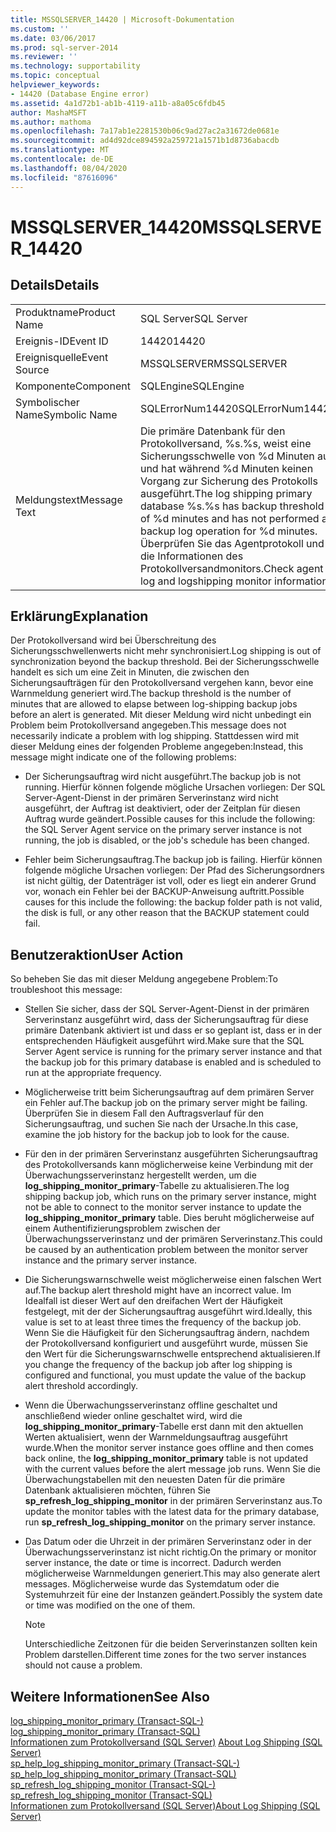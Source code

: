 ```yaml
---
title: MSSQLSERVER_14420 | Microsoft-Dokumentation
ms.custom: ''
ms.date: 03/06/2017
ms.prod: sql-server-2014
ms.reviewer: ''
ms.technology: supportability
ms.topic: conceptual
helpviewer_keywords:
- 14420 (Database Engine error)
ms.assetid: 4a1d72b1-ab1b-4119-a11b-a8a05c6fdb45
author: MashaMSFT
ms.author: mathoma
ms.openlocfilehash: 7a17ab1e2281530b06c9ad27ac2a31672de0681e
ms.sourcegitcommit: ad4d92dce894592a259721a1571b1d8736abacdb
ms.translationtype: MT
ms.contentlocale: de-DE
ms.lasthandoff: 08/04/2020
ms.locfileid: "87616096"
---
```

# <a name="mssqlserver_14420"></a><span data-ttu-id="0d89a-102">MSSQLSERVER_14420</span><span class="sxs-lookup"><span data-stu-id="0d89a-102">MSSQLSERVER_14420</span></span>
    
## <a name="details"></a><span data-ttu-id="0d89a-103">Details</span><span class="sxs-lookup"><span data-stu-id="0d89a-103">Details</span></span>  
  
|||  
|-|-|  
|<span data-ttu-id="0d89a-104">Produktname</span><span class="sxs-lookup"><span data-stu-id="0d89a-104">Product Name</span></span>|<span data-ttu-id="0d89a-105">SQL Server</span><span class="sxs-lookup"><span data-stu-id="0d89a-105">SQL Server</span></span>|  
|<span data-ttu-id="0d89a-106">Ereignis-ID</span><span class="sxs-lookup"><span data-stu-id="0d89a-106">Event ID</span></span>|<span data-ttu-id="0d89a-107">14420</span><span class="sxs-lookup"><span data-stu-id="0d89a-107">14420</span></span>|  
|<span data-ttu-id="0d89a-108">Ereignisquelle</span><span class="sxs-lookup"><span data-stu-id="0d89a-108">Event Source</span></span>|<span data-ttu-id="0d89a-109">MSSQLSERVER</span><span class="sxs-lookup"><span data-stu-id="0d89a-109">MSSQLSERVER</span></span>|  
|<span data-ttu-id="0d89a-110">Komponente</span><span class="sxs-lookup"><span data-stu-id="0d89a-110">Component</span></span>|<span data-ttu-id="0d89a-111">SQLEngine</span><span class="sxs-lookup"><span data-stu-id="0d89a-111">SQLEngine</span></span>|  
|<span data-ttu-id="0d89a-112">Symbolischer Name</span><span class="sxs-lookup"><span data-stu-id="0d89a-112">Symbolic Name</span></span>|<span data-ttu-id="0d89a-113">SQLErrorNum14420</span><span class="sxs-lookup"><span data-stu-id="0d89a-113">SQLErrorNum14420</span></span>|  
|<span data-ttu-id="0d89a-114">Meldungstext</span><span class="sxs-lookup"><span data-stu-id="0d89a-114">Message Text</span></span>|<span data-ttu-id="0d89a-115">Die primäre Datenbank für den Protokollversand, %s.%s, weist eine Sicherungsschwelle von %d Minuten auf und hat während %d Minuten keinen Vorgang zur Sicherung des Protokolls ausgeführt.</span><span class="sxs-lookup"><span data-stu-id="0d89a-115">The log shipping primary database %s.%s has backup threshold of %d minutes and has not performed a backup log operation for %d minutes.</span></span> <span data-ttu-id="0d89a-116">Überprüfen Sie das Agentprotokoll und die Informationen des Protokollversandmonitors.</span><span class="sxs-lookup"><span data-stu-id="0d89a-116">Check agent log and logshipping monitor information.</span></span>|  
  
## <a name="explanation"></a><span data-ttu-id="0d89a-117">Erklärung</span><span class="sxs-lookup"><span data-stu-id="0d89a-117">Explanation</span></span>  
 <span data-ttu-id="0d89a-118">Der Protokollversand wird bei Überschreitung des Sicherungsschwellenwerts nicht mehr synchronisiert.</span><span class="sxs-lookup"><span data-stu-id="0d89a-118">Log shipping is out of synchronization beyond the backup threshold.</span></span> <span data-ttu-id="0d89a-119">Bei der Sicherungsschwelle handelt es sich um eine Zeit in Minuten, die zwischen den Sicherungsaufträgen für den Protokollversand vergehen kann, bevor eine Warnmeldung generiert wird.</span><span class="sxs-lookup"><span data-stu-id="0d89a-119">The backup threshold is the number of minutes that are allowed to elapse between log-shipping backup jobs before an alert is generated.</span></span> <span data-ttu-id="0d89a-120">Mit dieser Meldung wird nicht unbedingt ein Problem beim Protokollversand angegeben.</span><span class="sxs-lookup"><span data-stu-id="0d89a-120">This message does not necessarily indicate a problem with log shipping.</span></span> <span data-ttu-id="0d89a-121">Stattdessen wird mit dieser Meldung eines der folgenden Probleme angegeben:</span><span class="sxs-lookup"><span data-stu-id="0d89a-121">Instead, this message might indicate one of the following problems:</span></span>  
  
-   <span data-ttu-id="0d89a-122">Der Sicherungsauftrag wird nicht ausgeführt.</span><span class="sxs-lookup"><span data-stu-id="0d89a-122">The backup job is not running.</span></span> <span data-ttu-id="0d89a-123">Hierfür können folgende mögliche Ursachen vorliegen: Der SQL Server-Agent-Dienst in der primären Serverinstanz wird nicht ausgeführt, der Auftrag ist deaktiviert, oder der Zeitplan für diesen Auftrag wurde geändert.</span><span class="sxs-lookup"><span data-stu-id="0d89a-123">Possible causes for this include the following: the SQL Server Agent service on the primary server instance is not running, the job is disabled, or the job's schedule has been changed.</span></span>  
  
-   <span data-ttu-id="0d89a-124">Fehler beim Sicherungsauftrag.</span><span class="sxs-lookup"><span data-stu-id="0d89a-124">The backup job is failing.</span></span> <span data-ttu-id="0d89a-125">Hierfür können folgende mögliche Ursachen vorliegen: Der Pfad des Sicherungsordners ist nicht gültig, der Datenträger ist voll, oder es liegt ein anderer Grund vor, wonach ein Fehler bei der BACKUP-Anweisung auftritt.</span><span class="sxs-lookup"><span data-stu-id="0d89a-125">Possible causes for this include the following: the backup folder path is not valid, the disk is full, or any other reason that the BACKUP statement could fail.</span></span>  
  
## <a name="user-action"></a><span data-ttu-id="0d89a-126">Benutzeraktion</span><span class="sxs-lookup"><span data-stu-id="0d89a-126">User Action</span></span>  
 <span data-ttu-id="0d89a-127">So beheben Sie das mit dieser Meldung angegebene Problem:</span><span class="sxs-lookup"><span data-stu-id="0d89a-127">To troubleshoot this message:</span></span>  
  
-   <span data-ttu-id="0d89a-128">Stellen Sie sicher, dass der SQL Server-Agent-Dienst in der primären Serverinstanz ausgeführt wird, dass der Sicherungsauftrag für diese primäre Datenbank aktiviert ist und dass er so geplant ist, dass er in der entsprechenden Häufigkeit ausgeführt wird.</span><span class="sxs-lookup"><span data-stu-id="0d89a-128">Make sure that the SQL Server Agent service is running for the primary server instance and that the backup job for this primary database is enabled and is scheduled to run at the appropriate frequency.</span></span>  
  
-   <span data-ttu-id="0d89a-129">Möglicherweise tritt beim Sicherungsauftrag auf dem primären Server ein Fehler auf.</span><span class="sxs-lookup"><span data-stu-id="0d89a-129">The backup job on the primary server might be failing.</span></span> <span data-ttu-id="0d89a-130">Überprüfen Sie in diesem Fall den Auftragsverlauf für den Sicherungsauftrag, und suchen Sie nach der Ursache.</span><span class="sxs-lookup"><span data-stu-id="0d89a-130">In this case, examine the job history for the backup job to look for the cause.</span></span>  
  
-   <span data-ttu-id="0d89a-131">Für den in der primären Serverinstanz ausgeführten Sicherungsauftrag des Protokollversands kann möglicherweise keine Verbindung mit der Überwachungsserverinstanz hergestellt werden, um die **log_shipping_monitor_primary**-Tabelle zu aktualisieren.</span><span class="sxs-lookup"><span data-stu-id="0d89a-131">The log shipping backup job, which runs on the primary server instance, might not be able to connect to the monitor server instance to update the **log_shipping_monitor_primary** table.</span></span> <span data-ttu-id="0d89a-132">Dies beruht möglicherweise auf einem Authentifizierungsproblem zwischen der Überwachungsserverinstanz und der primären Serverinstanz.</span><span class="sxs-lookup"><span data-stu-id="0d89a-132">This could be caused by an authentication problem between the monitor server instance and the primary server instance.</span></span>  
  
-   <span data-ttu-id="0d89a-133">Die Sicherungswarnschwelle weist möglicherweise einen falschen Wert auf.</span><span class="sxs-lookup"><span data-stu-id="0d89a-133">The backup alert threshold might have an incorrect value.</span></span> <span data-ttu-id="0d89a-134">Im Idealfall ist dieser Wert auf den dreifachen Wert der Häufigkeit festgelegt, mit der der Sicherungsauftrag ausgeführt wird.</span><span class="sxs-lookup"><span data-stu-id="0d89a-134">Ideally, this value is set to at least three times the frequency of the backup job.</span></span> <span data-ttu-id="0d89a-135">Wenn Sie die Häufigkeit für den Sicherungsauftrag ändern, nachdem der Protokollversand konfiguriert und ausgeführt wurde, müssen Sie den Wert für die Sicherungswarnschwelle entsprechend aktualisieren.</span><span class="sxs-lookup"><span data-stu-id="0d89a-135">If you change the frequency of the backup job after log shipping is configured and functional, you must update the value of the backup alert threshold accordingly.</span></span>  
  
-   <span data-ttu-id="0d89a-136">Wenn die Überwachungsserverinstanz offline geschaltet und anschließend wieder online geschaltet wird, wird die **log_shipping_monitor_primary**-Tabelle erst dann mit den aktuellen Werten aktualisiert, wenn der Warnmeldungsauftrag ausgeführt wurde.</span><span class="sxs-lookup"><span data-stu-id="0d89a-136">When the monitor server instance goes offline and then comes back online, the **log_shipping_monitor_primary** table is not updated with the current values before the alert message job runs.</span></span> <span data-ttu-id="0d89a-137">Wenn Sie die Überwachungstabellen mit den neuesten Daten für die primäre Datenbank aktualisieren möchten, führen Sie **sp_refresh_log_shipping_monitor** in der primären Serverinstanz aus.</span><span class="sxs-lookup"><span data-stu-id="0d89a-137">To update the monitor tables with the latest data for the primary database, run **sp_refresh_log_shipping_monitor** on the primary server instance.</span></span>  
  
-   <span data-ttu-id="0d89a-138">Das Datum oder die Uhrzeit in der primären Serverinstanz oder in der Überwachungsserverinstanz ist nicht richtig.</span><span class="sxs-lookup"><span data-stu-id="0d89a-138">On the primary or monitor server instance, the date or time is incorrect.</span></span> <span data-ttu-id="0d89a-139">Dadurch werden möglicherweise Warnmeldungen generiert.</span><span class="sxs-lookup"><span data-stu-id="0d89a-139">This may also generate alert messages.</span></span> <span data-ttu-id="0d89a-140">Möglicherweise wurde das Systemdatum oder die Systemuhrzeit für eine der Instanzen geändert.</span><span class="sxs-lookup"><span data-stu-id="0d89a-140">Possibly the system date or time was modified on the one of them.</span></span>  
  
    > [!NOTE]  
    >  <span data-ttu-id="0d89a-141">Unterschiedliche Zeitzonen für die beiden Serverinstanzen sollten kein Problem darstellen.</span><span class="sxs-lookup"><span data-stu-id="0d89a-141">Different time zones for the two server instances should not cause a problem.</span></span>  
  
## <a name="see-also"></a><span data-ttu-id="0d89a-142">Weitere Informationen</span><span class="sxs-lookup"><span data-stu-id="0d89a-142">See Also</span></span>  
 <span data-ttu-id="0d89a-143">[log_shipping_monitor_primary &#40;Transact-SQL-&#41;](/sql/relational-databases/system-tables/log-shipping-monitor-primary-transact-sql) </span><span class="sxs-lookup"><span data-stu-id="0d89a-143">[log_shipping_monitor_primary &#40;Transact-SQL&#41;](/sql/relational-databases/system-tables/log-shipping-monitor-primary-transact-sql) </span></span>  
 <span data-ttu-id="0d89a-144">[Informationen zum Protokollversand &#40;SQL Server&#41;](../../database-engine/log-shipping/about-log-shipping-sql-server.md) </span><span class="sxs-lookup"><span data-stu-id="0d89a-144">[About Log Shipping &#40;SQL Server&#41;](../../database-engine/log-shipping/about-log-shipping-sql-server.md) </span></span>  
 <span data-ttu-id="0d89a-145">[sp_help_log_shipping_monitor_primary &#40;Transact-SQL-&#41;](/sql/relational-databases/system-stored-procedures/sp-help-log-shipping-monitor-primary-transact-sql) </span><span class="sxs-lookup"><span data-stu-id="0d89a-145">[sp_help_log_shipping_monitor_primary &#40;Transact-SQL&#41;](/sql/relational-databases/system-stored-procedures/sp-help-log-shipping-monitor-primary-transact-sql) </span></span>  
 <span data-ttu-id="0d89a-146">[sp_refresh_log_shipping_monitor &#40;Transact-SQL-&#41;](/sql/relational-databases/system-stored-procedures/sp-refresh-log-shipping-monitor-transact-sql) </span><span class="sxs-lookup"><span data-stu-id="0d89a-146">[sp_refresh_log_shipping_monitor &#40;Transact-SQL&#41;](/sql/relational-databases/system-stored-procedures/sp-refresh-log-shipping-monitor-transact-sql) </span></span>  
 [<span data-ttu-id="0d89a-147">Informationen zum Protokollversand &#40;SQL Server&#41;</span><span class="sxs-lookup"><span data-stu-id="0d89a-147">About Log Shipping &#40;SQL Server&#41;</span></span>](../../database-engine/log-shipping/about-log-shipping-sql-server.md)  
  
  
